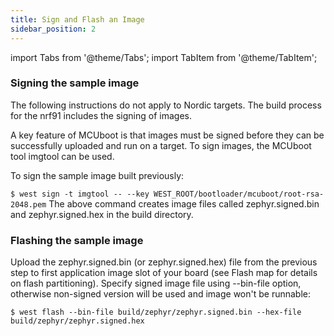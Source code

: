 ```yaml
---
title: Sign and Flash an Image
sidebar_position: 2
---
```


import Tabs from '@theme/Tabs';
import TabItem from '@theme/TabItem';
### Signing the sample image
The following instructions do not apply to Nordic targets.  The build process for the nrf91 includes the signing of images.

A key feature of MCUboot is that images must be signed before they can be successfully uploaded and run on a target. To sign images, the MCUboot tool imgtool can be used.

To sign the sample image built previously:

```$ west sign -t imgtool -- --key WEST_ROOT/bootloader/mcuboot/root-rsa-2048.pem```
The above command creates image files called zephyr.signed.bin and zephyr.signed.hex in the build directory.

### Flashing the sample image

Upload the zephyr.signed.bin (or zephyr.signed.hex) file from the previous step to first application image slot of your board (see Flash map for details on flash partitioning). Specify signed image file using --bin-file option, otherwise non-signed version will be used and image won't be runnable:

```$ west flash --bin-file build/zephyr/zephyr.signed.bin --hex-file build/zephyr/zephyr.signed.hex```


